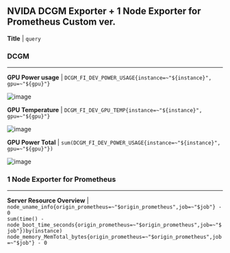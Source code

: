 ## NVIDA DCGM Exporter + 1 Node Exporter for Prometheus Custom ver.

**Title** | `query`

### DCGM
---
**GPU Power usage**  | `DCGM_FI_DEV_POWER_USAGE{instance=~"${instance}", gpu=~"${gpu}"}` <br>

![image](https://user-images.githubusercontent.com/72643027/138420273-e4b07ffa-e93a-4374-b9d3-831e1798eec3.png)

**GPU Temperature** | `DCGM_FI_DEV_GPU_TEMP{instance=~"${instance}", gpu=~"${gpu}"}` <br>

![image](https://user-images.githubusercontent.com/72643027/138420453-73364795-18d4-48a3-89eb-fb31294afe6f.png)

**GPU Power Total** | `sum(DCGM_FI_DEV_POWER_USAGE{instance=~"${instance}", gpu=~"${gpu}"})` <br>

![image](https://user-images.githubusercontent.com/72643027/138420609-2777c4b6-24f9-4ca9-862b-db14c098243c.png)


### 1 Node Exporter for Prometheus
---
**Server Resource Overview** | `node_uname_info{origin_prometheus=~"$origin_prometheus",job=~"$job"} - 0` <br>
`sum(time() - node_boot_time_seconds{origin_prometheus=~"$origin_prometheus",job=~"$job"})by(instance)` <br>
`node_memory_MemTotal_bytes{origin_prometheus=~"$origin_prometheus",job=~"$job"} - 0` <br>
